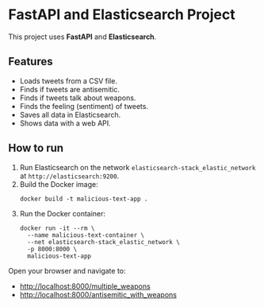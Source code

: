 # FastAPI and Elasticsearch Project

This project uses **FastAPI** and **Elasticsearch**.

## Features

- Loads tweets from a CSV file.
- Finds if tweets are antisemitic.
- Finds if tweets talk about weapons.
- Finds the feeling (sentiment) of tweets.
- Saves all data in Elasticsearch.
- Shows data with a web API.

## How to run

1. Run Elasticsearch on the network `elasticsearch-stack_elastic_network` at `http://elasticsearch:9200`.
2. Build the Docker image:
   ```
   docker build -t malicious-text-app .
   ```
3. Run the Docker container:
   ```
   docker run -it --rm \
     --name malicious-text-container \
     --net elasticsearch-stack_elastic_network \
     -p 8000:8000 \
     malicious-text-app
   ```

Open your browser and navigate to:
- [http://localhost:8000/multiple_weapons](http://localhost:8000/multiple_weapons)
- [http://localhost:8000/antisemitic_with_weapons](http://localhost:8000/antisemitic_with_weapons)
